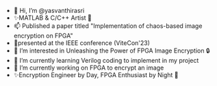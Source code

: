 - 👋 Hi, I’m @yasvanthirasri
- ✨MATLAB & C/C++ Artist 🎨
- 📫 Published a paper titled "Implementation of chaos-based image encryption on FPGA"
- 💞️presented at the IEEE conference (ViteCon'23)
- 👀 I’m interested in Unleashing the Power of FPGA Image Encryption 🔒
- 🌱 I’m currently learning Verilog coding to implement in my project
- 💞️ I’m currently working on FPGA to encrypt an image
- ✨Encryption Engineer by Day, FPGA Enthusiast by Night 🌙
  

<!---
yasvanthirasri/yasvanthirasri is a ✨ special ✨ repository because its `README.md` (this file) appears on your GitHub profile.
You can click the Preview link to take a look at your changes.
--->
